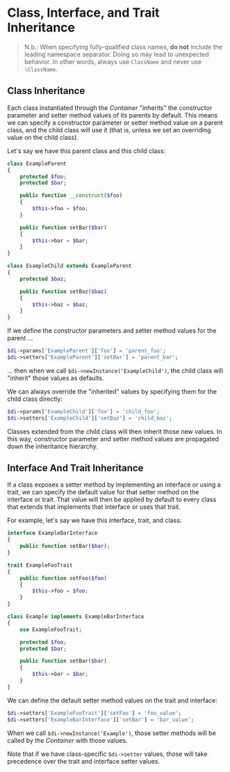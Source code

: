 # Class, Interface, and Trait Inheritance

> N.b.: When specifying fully-qualified class names, **do not** include the leading namespace separator. Doing so may lead to unexpected behavior. In other words, always use `ClassName` and never use `\ClassName`.

## Class Inheritance

Each class instantiated through the _Container_ "inherits" the constructor parameter and setter method values of its parents by default. This means we can specify a constructor parameter or setter method value on a parent class, and the child class will use it (that is, unless we set an overriding value on the child class).

Let's say we have this parent class and this child class:

```php
class ExampleParent
{
    protected $foo;
    protected $bar;

    public function __construct($foo)
    {
        $this->foo = $foo;
    }

    public function setBar($bar)
    {
        $this->bar = $bar;
    }
}

class ExampleChild extends ExampleParent
{
    protected $baz;

    public function setBaz($baz)
    {
        $this->baz = $baz;
    }
}
```

If we define the constructor parameters and setter method values for the parent ...

```php
$di->params['ExampleParent']['foo'] = 'parent_foo';
$di->setters['ExampleParent']['setBar'] = 'parent_bar';
```

... then when we call `$di->newInstance('ExampleChild')`, the child class will "inherit" those values as defaults.

We can always override the "inherited" values by specifying them for the child class directly:

```php
$di->params['ExampleChild']['foo'] = 'child_foo';
$di->setters['ExampleChild']['setBaz'] = 'child_baz';
```

Classes extended from the child class will then inherit those new values. In this way, constructor parameter and setter method values are propagated down the inheritance hierarchy.

## Interface And Trait Inheritance

If a class exposes a setter method by implementing an interface or using a trait, we can specify the default value for that setter method on the interface or trait. That value will then be applied by default to every class that extends that implements that interface or uses that trait.

For example, let's say we have this interface, trait, and class:

```php
interface ExampleBarInterface
{
    public function setBar($bar);
}

trait ExampleFooTrait
{
    public function setFoo($foo)
    {
        $this->foo = $foo;
    }
}

class Example implements ExampleBarInterface
{
    use ExampleFooTrait;

    protected $foo;
    protected $bar;

    public function setBar($bar)
    {
        $this->bar = $bar;
    }
}
```

We can define the default setter method values on the trait and interface:

```php
$di->setters['ExampleFooTrait']['setFoo'] = 'foo_value';
$di->setters['ExampleBarInterface']['setBar'] = 'bar_value';
```

When we call `$di->newInstance('Example')`, those setter methods will be called by the _Container_ with those values.

Note that if we have class-specific `$di->setter` values, those will take precedence over the trait and interface setter values.
